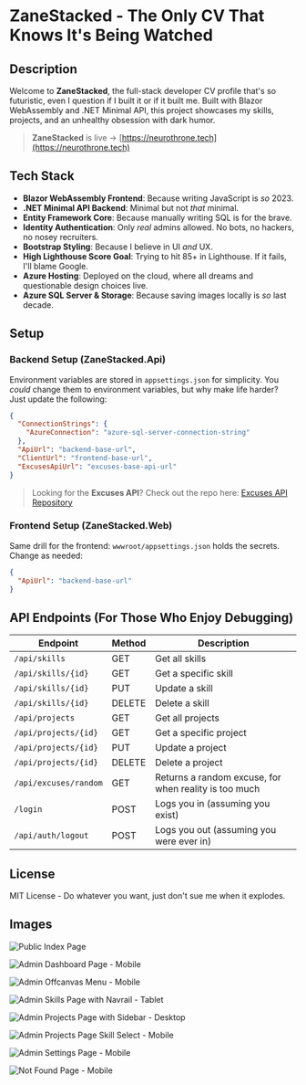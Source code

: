 # ZaneStacked - The Only CV That Knows It's Being Watched

## Description

Welcome to **ZaneStacked**, the full-stack developer CV profile that's so futuristic, even I question if I built it or
if it built me. Built with Blazor WebAssembly and .NET Minimal API, this project showcases my skills, projects, and an
unhealthy obsession with dark humor.

> **ZaneStacked** is live → [https://neurothrone.tech](https://neurothrone.tech)

## Tech Stack

- **Blazor WebAssembly Frontend**: Because writing JavaScript is *so* 2023.
- **.NET Minimal API Backend**: Minimal but not *that* minimal.
- **Entity Framework Core**: Because manually writing SQL is for the brave.
- **Identity Authentication**: Only *real* admins allowed. No bots, no hackers, no nosey recruiters.
- **Bootstrap Styling**: Because I believe in UI *and* UX.
- **High Lighthouse Score Goal**: Trying to hit 85+ in Lighthouse. If it fails, I'll blame Google.
- **Azure Hosting**: Deployed on the cloud, where all dreams and questionable design choices live.
- **Azure SQL Server & Storage**: Because saving images locally is *so* last decade.

## Setup

### Backend Setup (ZaneStacked.Api)

Environment variables are stored in `appsettings.json` for simplicity. You *could* change them to environment variables,
but why make life harder? Just update the following:

```json
{
  "ConnectionStrings": {
    "AzureConnection": "azure-sql-server-connection-string"
  },
  "ApiUrl": "backend-base-url",
  "ClientUrl": "frontend-base-url",
  "ExcusesApiUrl": "excuses-base-api-url"
}
```

> Looking for the **Excuses API**? Check out the repo
> here: [Excuses API Repository](https://github.com/neurothrone/project-excuses)

### Frontend Setup (ZaneStacked.Web)

Same drill for the frontend: `wwwroot/appsettings.json` holds the secrets. Change as needed:

```json
{
  "ApiUrl": "backend-base-url"
}
```

## API Endpoints (For Those Who Enjoy Debugging)

| Endpoint              | Method | Description                                           |
|-----------------------|--------|-------------------------------------------------------|
| `/api/skills`         | GET    | Get all skills                                        |
| `/api/skills/{id}`    | GET    | Get a specific skill                                  |
| `/api/skills/{id}`    | PUT    | Update a skill                                        |
| `/api/skills/{id}`    | DELETE | Delete a skill                                        |
| `/api/projects`       | GET    | Get all projects                                      |
| `/api/projects/{id}`  | GET    | Get a specific project                                |
| `/api/projects/{id}`  | PUT    | Update a project                                      |
| `/api/projects/{id}`  | DELETE | Delete a project                                      |
| `/api/excuses/random` | GET    | Returns a random excuse, for when reality is too much |
| `/login`              | POST   | Logs you in (assuming you exist)                      |
| `/api/auth/logout`    | POST   | Logs you out (assuming you were ever in)              |

## License

MIT License - Do whatever you want, just don't sue me when it explodes.

## Images

![Public Index Page](assets/public-index-page.png)

![Admin Dashboard Page - Mobile](assets/admin-dashboard-page-mobile.png)

![Admin Offcanvas Menu - Mobile](assets/admin-offcanas-menu-mobile.png)

![Admin Skills Page with Navrail - Tablet](assets/admin-skills-page-navrail-tablet.png)

![Admin Projects Page with Sidebar - Desktop](assets/admin-projects-page-sidebar-desktop.png)

![Admin Projects Page Skill Select - Mobile](assets/admin-projects-page-skill-select-mobile.png)

![Admin Settings Page - Mobile](assets/admin-settings-page-mobile.png)

![Not Found Page - Mobile](assets/not-found-page-mobile.png)
